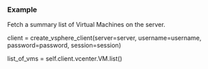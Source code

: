 ### Example
Fetch a summary list of Virtual Machines on the server.

client = create_vsphere_client(server=server,
                               username=username,
                               password=password,
                               session=session)

list_of_vms = self.client.vcenter.VM.list()
